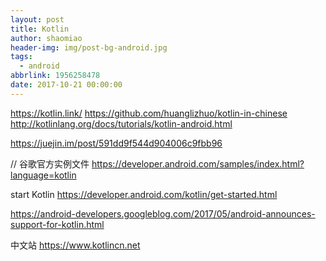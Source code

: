 ```yaml
---
layout: post
title: Kotlin
author: shaomiao
header-img: img/post-bg-android.jpg
tags:
  - android
abbrlink: 1956258478
date: 2017-10-21 00:00:00
---
```

https://kotlin.link/
https://github.com/huanglizhuo/kotlin-in-chinese
http://kotlinlang.org/docs/tutorials/kotlin-android.html

https://juejin.im/post/591dd9f544d904006c9fbb96

// 谷歌官方实例文件
https://developer.android.com/samples/index.html?language=kotlin

start Kotlin
https://developer.android.com/kotlin/get-started.html

https://android-developers.googleblog.com/2017/05/android-announces-support-for-kotlin.html

中文站
https://www.kotlincn.net
